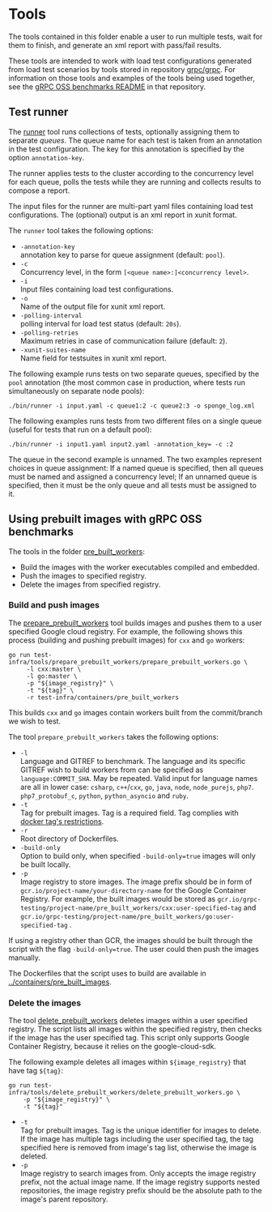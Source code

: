 # Tools

The tools contained in this folder enable a user to run multiple tests, wait for
them to finish, and generate an xml report with pass/fail results.

These tools are intended to work with load test configurations generated from
load test scenarios by tools stored in repository [grpc/grpc]. For information
on those tools and examples of the tools being used together, see the
[gRPC OSS benchmarks README](https://github.com/grpc/grpc/blob/master/tools/run_tests/performance/README.md#grpc-oss-benchmarks)
in that repository.

[grpc/grpc]: https://github.com/grpc/grpc

## Test runner

The [runner](../cmd/runner/main.go) tool runs collections of tests, optionally
assigning them to separate _queues_. The queue name for each test is taken from
an annotation in the test configuration. The key for this annotation is
specified by the option `annotation-key`.

The runner applies tests to the cluster according to the concurrency level for
each queue, polls the tests while they are running and collects results to
compose a report.

The input files for the runner are multi-part yaml files containing load test
configurations. The (optional) output is an xml report in xunit format.

The `runner` tool takes the following options:

- `-annotation-key`<br> annotation key to parse for queue assignment (default:
  `pool`).
- `-c`<br> Concurrency level, in the form `[<queue name>:]<concurrency level>`.
- `-i`<br> Input files containing load test configurations.
- `-o`<br> Name of the output file for xunit xml report.
- `-polling-interval`<br> polling interval for load test status (default:
  `20s`).
- `-polling-retries`<br> Maximum retries in case of communication failure
  (default: `2`).
- `-xunit-suites-name`<br> Name field for testsuites in xunit xml report.

The following example runs tests on two separate queues, specified by the `pool`
annotation (the most common case in production, where tests run simultaneously
on separate node pools):

```shell
./bin/runner -i input.yaml -c queue1:2 -c queue2:3 -o sponge_log.xml
```

The following examples runs tests from two different files on a single queue
(useful for tests that run on a default pool):

```shell
./bin/runner -i input1.yaml input2.yaml -annotation_key= -c :2
```

The queue in the second example is unnamed. The two examples represent choices
in queue assignment: If a named queue is specified, then all queues must be
named and assigned a concurrency level; If an unnamed queue is specified, then
it must be the only queue and all tests must be assigned to it.

## Using prebuilt images with gRPC OSS benchmarks

The tools in the folder [pre_built_workers](pre_built_workers):

- Build the images with the worker executables compiled and embedded.
- Push the images to specified registry.
- Delete the images from specified registry.

### Build and push images

The [prepare_prebuilt_workers](pre_built_workers/prepare_prebuilt_workers.go)
tool builds images and pushes them to a user specified Google cloud registry.
For example, the following shows this process (building and pushing prebuilt
images) for `cxx` and `go` workers:

```shell
go run test-infra/tools/prepare_prebuilt_workers/prepare_prebuilt_workers.go \
     -l cxx:master \
     -l go:master \
     -p "${image_registry}" \
     -t "${tag}" \
     -r test-infra/containers/pre_built_workers
```

This builds `cxx` and `go` images contain workers built from the commit/branch
we wish to test.

The tool `prepare_prebuilt_workers` takes the following options:

- `-l`<br> Language and GITREF to benchmark. The language and its specific
  GITREF wish to build workers from can be specified as `language:COMMIT_SHA`.
  May be repeated. Valid input for language names are all in lower case:
  `csharp`, `c++`/`cxx`, `go`, `java`, `node`, `node_purejs`, `php7`.
  `php7_protobuf_c`, `python`, `python_asyncio` and `ruby`.
- `-t`<br> Tag for prebuilt images. Tag is a required field. Tag complies with
  [docker tag's restrictions](https://docs.docker.com/engine/reference/commandline/tag/#extended-description).
- `-r`<br> Root directory of Dockerfiles.
- `-build-only`<br> Option to build only, when specified `-build-only=true`
  images will only be built locally.
- `-p`<br> Image registry to store images. The image prefix should be in form of
  `gcr.io/project-name/your-directory-name` for the Google Container Registry.
  For example, the built images would be stored as
  `gcr.io/grpc-testing/project-name/pre_built_workers/cxx:user-specified-tag`
  and `gcr.io/grpc-testing/project-name/pre_built_workers/go:user-specified-tag`
  .

If using a registry other than GCR, the images should be built through the
script with the flag `-build-only=true`. The user could then push the images
manually.

The Dockerfiles that the script uses to build are available in
[../containers/pre_built_images](../containers/pre_built_images).

### Delete the images

The tool [delete_prebuilt_workers](prebuilt_workers/delete_prebuilt_workers.go)
deletes images within a user specified registry. The script lists all images
within the specified registry, then checks if the image has the user specified
tag. This script only supports Google Container Registry, because it relies on
the google-cloud-sdk.

The following example deletes all images within `${image_registry}` that have
tag `${tag}`:

```shell
go run test-infra/tools/delete_prebuilt_workers/delete_prebuilt_workers.go \
    -p "${image_registry}" \
    -t "${tag}"
```

- `-t`<br> Tag for prebuilt images. Tag is the unique identifier for images to
  delete. If the image has multiple tags including the user specified tag, the
  tag specified here is removed from image's tag list, otherwise the image is
  deleted.
- `-p`<br> Image registry to search images from. Only accepts the image registry
  prefix, not the actual image name. If the image registry supports nested
  repositories, the image registry prefix should be the absolute path to the
  image's parent repository.
